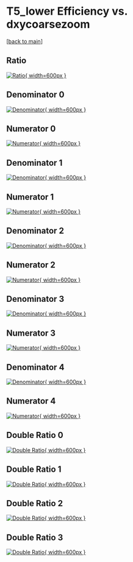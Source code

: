 # T5_lower Efficiency vs. dxycoarsezoom

[[back to main](./)]



## Ratio

[![Ratio](../mtv/var/T5_lower_base_0_1_eff_dxycoarsezoom.png){ width=600px }](../mtv/var/T5_lower_base_0_1_eff_dxycoarsezoom.pdf)

## Denominator 0

[![Denominator](../mtv/den/T5_lower_base_0_1_eff_dxycoarsezoom_den0.png){ width=600px }](../mtv/den/T5_lower_base_0_1_eff_dxycoarsezoom_den0.pdf)

## Numerator 0

[![Numerator](../mtv/num/T5_lower_base_0_1_eff_dxycoarsezoom_num0.png){ width=600px }](../mtv/num/T5_lower_base_0_1_eff_dxycoarsezoom_num0.pdf)

## Denominator 1

[![Denominator](../mtv/den/T5_lower_base_0_1_eff_dxycoarsezoom_den1.png){ width=600px }](../mtv/den/T5_lower_base_0_1_eff_dxycoarsezoom_den1.pdf)

## Numerator 1

[![Numerator](../mtv/num/T5_lower_base_0_1_eff_dxycoarsezoom_num1.png){ width=600px }](../mtv/num/T5_lower_base_0_1_eff_dxycoarsezoom_num1.pdf)

## Denominator 2

[![Denominator](../mtv/den/T5_lower_base_0_1_eff_dxycoarsezoom_den2.png){ width=600px }](../mtv/den/T5_lower_base_0_1_eff_dxycoarsezoom_den2.pdf)

## Numerator 2

[![Numerator](../mtv/num/T5_lower_base_0_1_eff_dxycoarsezoom_num2.png){ width=600px }](../mtv/num/T5_lower_base_0_1_eff_dxycoarsezoom_num2.pdf)

## Denominator 3

[![Denominator](../mtv/den/T5_lower_base_0_1_eff_dxycoarsezoom_den3.png){ width=600px }](../mtv/den/T5_lower_base_0_1_eff_dxycoarsezoom_den3.pdf)

## Numerator 3

[![Numerator](../mtv/num/T5_lower_base_0_1_eff_dxycoarsezoom_num3.png){ width=600px }](../mtv/num/T5_lower_base_0_1_eff_dxycoarsezoom_num3.pdf)

## Denominator 4

[![Denominator](../mtv/den/T5_lower_base_0_1_eff_dxycoarsezoom_den4.png){ width=600px }](../mtv/den/T5_lower_base_0_1_eff_dxycoarsezoom_den4.pdf)

## Numerator 4

[![Numerator](../mtv/num/T5_lower_base_0_1_eff_dxycoarsezoom_num4.png){ width=600px }](../mtv/num/T5_lower_base_0_1_eff_dxycoarsezoom_num4.pdf)

## Double Ratio 0

[![Double Ratio](../mtv/ratio/T5_lower_base_0_1_eff_dxycoarsezoom_ratio0.png){ width=600px }](../mtv/ratio/T5_lower_base_0_1_eff_dxycoarsezoom_ratio0.pdf)

## Double Ratio 1

[![Double Ratio](../mtv/ratio/T5_lower_base_0_1_eff_dxycoarsezoom_ratio1.png){ width=600px }](../mtv/ratio/T5_lower_base_0_1_eff_dxycoarsezoom_ratio1.pdf)

## Double Ratio 2

[![Double Ratio](../mtv/ratio/T5_lower_base_0_1_eff_dxycoarsezoom_ratio2.png){ width=600px }](../mtv/ratio/T5_lower_base_0_1_eff_dxycoarsezoom_ratio2.pdf)

## Double Ratio 3

[![Double Ratio](../mtv/ratio/T5_lower_base_0_1_eff_dxycoarsezoom_ratio3.png){ width=600px }](../mtv/ratio/T5_lower_base_0_1_eff_dxycoarsezoom_ratio3.pdf)

